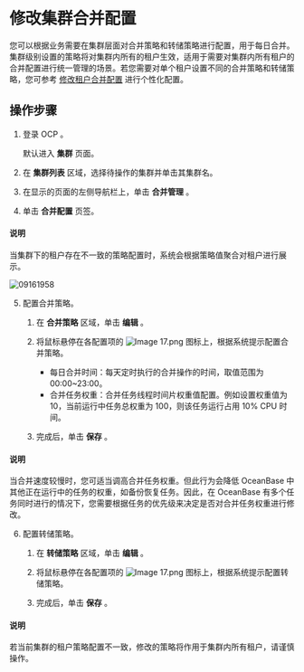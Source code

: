 # 修改集群合并配置

您可以根据业务需要在集群层面对合并策略和转储策略进行配置，用于每日合并。
集群级别设置的策略将对集群内所有的租户生效，适用于需要对集群内所有租户的合并配置进行统一管理的场景。若您需要对单个租户设置不同的合并策略和转储策略，您可参考 [修改租户合并配置](../../5.tenant-functions/10.merge-management/1.manage-merge-configuration.md) 进行个性化配置。

## 操作步骤

1. 登录 OCP 。

   默认进入 **集群** 页面。

2. 在 **集群列表** 区域，选择待操作的集群并单击其集群名。

3. 在显示的页面的左侧导航栏上，单击 **合并管理** 。

4. 单击 **合并配置** 页签。

  <main id="notice" type='explain'>
    <h4>说明</h4>
    <p>当集群下的租户存在不一致的策略配置时，系统会根据策略值聚合对租户进行展示。</p>
  </main>

   ![09161958](https://obbusiness-private.oss-cn-shanghai.aliyuncs.com/doc/img/ocp/%E5%90%88%E5%B9%B6%E9%85%8D%E7%BD%AE1.png)

5. 配置合并策略。

   1. 在 **合并策略** 区域，单击 **编辑** 。

   2. 将鼠标悬停在各配置项的 ![Image 17.png](https://help-static-aliyun-doc.aliyuncs.com/assets/img/zh-CN/8048190061/p168332.png "Image 17.png") 图标上，根据系统提示配置合并策略。

      * 每日合并时间：每天定时执行的合并操作的时间，取值范围为 00:00~23:00。
      * 合并任务权重：合并任务线程时间片权重值配置。例如设置权重值为 10，当前运行中任务总权重为 100，则该任务运行占用 10% CPU 时间。

   3. 完成后，单击 **保存** 。

  <main id="notice" type='explain'>
    <h4>说明</h4>
    <p>当合并速度较慢时，您可适当调高合并任务权重。但此行为会降低 OceanBase 中其他正在运行中的任务的权重，如备份恢复任务。因此，在 OceanBase 有多个任务同时进行的情况下，您需要根据任务的优先级来决定是否对合并任务权重进行修改。</p>
  </main>

6. 配置转储策略。

   1. 在 **转储策略** 区域，单击 **编辑** 。

   2. 将鼠标悬停在各配置项的 ![Image 17.png](https://help-static-aliyun-doc.aliyuncs.com/assets/img/zh-CN/8048190061/p168332.png "Image 17.png") 图标上，根据系统提示配置转储策略。

   3. 完成后，单击 **保存** 。

  <main id="notice" type='explain'>
    <h4>说明</h4>
    <p>若当前集群的租户策略配置不一致，修改的策略将作用于集群内所有租户，请谨慎操作。</p>
  </main>
